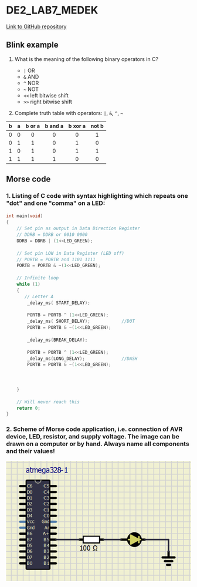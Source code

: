 # DE2_LAB7_MEDEK

[Link to GitHub repository](https://github.com/PedroM42/Digital-electronics-2)

## Blink example

1. What is the meaning of the following binary operators in C?
   * `|` OR
   * `&` AND
   * `^` NOR 
   * `~` NOT
   * `<<` left bitwise shift
   * `>>` right bitwise shift

2. Complete truth table with operators: `|`, `&`, `^`, `~`

| **b** | **a** |**b or a** | **b and a** | **b xor a** | **not b** |
| :-: | :-: | :-: | :-: | :-: | :-: |
| 0 | 0 | 0 | 0 | 0 | 1 |
| 0 | 1 | 1 | 0 | 1 | 0 |
| 1 | 0 | 1 | 0 | 1 | 1 |
| 1 | 1 | 1 | 1 | 0 | 0 |

## Morse code

### 1. Listing of C code with syntax highlighting which repeats one "dot" and one "comma" on a LED:

```c
int main(void)
{
    // Set pin as output in Data Direction Register
    // DDRB = DDRB or 0010 0000
    DDRB = DDRB | (1<<LED_GREEN);

    // Set pin LOW in Data Register (LED off)
    // PORTB = PORTB and 1101 1111
    PORTB = PORTB & ~(1<<LED_GREEN);

    // Infinite loop
    while (1)
    {
       // Letter A
        _delay_ms( START_DELAY);
		
        PORTB = PORTB ^ (1<<LED_GREEN);
		_delay_ms( SHORT_DELAY);            //DOT
	    PORTB = PORTB & ~(1<<LED_GREEN);
		
		_delay_ms(BREAK_DELAY);
		
		PORTB = PORTB ^ (1<<LED_GREEN);
		_delay_ms(LONG_DELAY);              //DASH
		PORTB = PORTB & ~(1<<LED_GREEN);
		
		
		
    }

    // Will never reach this
    return 0;
}
```

### 2. Scheme of Morse code application, i.e. connection of AVR device, LED, resistor, and supply voltage. The image can be drawn on a computer or by hand. Always name all components and their values!
![obrazek1](images/scheme.png) 